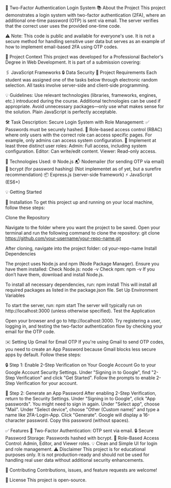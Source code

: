 🔐 Two-Factor Authentication Login System
📚 About the Project
This project demonstrates a login system with two-factor authentication (2FA), where an additional one-time password (OTP) is sent via email. The server verifies that the correct user uses the provided one-time code.

⚠️ Note:
This code is public and available for everyone's use.
It is not a secure method for handling sensitive user data but serves as an example of how to implement email-based 2FA using OTP codes.

🎯 Project Context
This project was developed for a Professional Bachelor's Degree in Web Development.
It is part of a submission covering:

🖇 JavaScript Frameworks
🔒 Data Security
📝 Project Requirements
Each student was assigned one of the tasks below through electronic random selection. All tasks involve server-side and client-side programming.

💡 Guidelines:
Use relevant technologies (libraries, frameworks, engines, etc.) introduced during the course.
Additional technologies can be used if appropriate.
Avoid unnecessary packages—only use what makes sense for the solution.
Plain JavaScript is perfectly acceptable.

🛠 Task Description:
Secure Login System with Role Management:
✅ Passwords must be securely hashed.
🔑 Role-based access control (RBAC) where only users with the correct role can access specific pages. For example, only admins can access system configuration.
👥 Implement at least three distinct user roles:
Admin: Full access, including system configuration.
Editor: Can write/edit content.
Viewer: Read-only access.

🚀 Technologies Used:
🌐 Node.js
📬 Nodemailer (for sending OTP via email)
🔑 bcrypt (for password hashing) (Not implementet as of yet, but a surefire recommendation)
📦 Express.js (server-side framework)
⚡ JavaScript (ES6+)

💡 Getting Started

🔧 Installation
To get this project up and running on your local machine, follow these steps:

Clone the Repository

Navigate to the folder where you want the project to be saved.
Open your terminal and run the following command to clone the repository:
git clone https://github.com/your-username/your-repo-name.git

After cloning, navigate into the project folder:
cd your-repo-name
Install Dependencies

The project uses Node.js and npm (Node Package Manager). Ensure you have them installed:
Check Node.js: node -v
Check npm: npm -v
If you don’t have them, download and install Node.js.

To install all necessary dependencies, run:
npm install
This will install all required packages as listed in the package.json file.
Set Up Environment Variables

To start the server, run:
npm start
The server will typically run on http://localhost:3000 (unless otherwise specified).
Test the Application

Open your browser and go to http://localhost:3000.
Try registering a user, logging in, and testing the two-factor authentication flow by checking your email for the OTP code.

✉️ Setting Up Gmail for Email OTP
If you're using Gmail to send OTP codes, you need to create an App Password because Gmail blocks less secure apps by default. Follow these steps:

🔒 Step 1: Enable 2-Step Verification on Your Google Account
Go to your Google Account Security Settings.
Under "Signing in to Google", find "2-Step Verification" and click "Get Started".
Follow the prompts to enable 2-Step Verification for your account.

🔑 Step 2: Generate an App Password
After enabling 2-Step Verification, return to the Security Settings.
Under "Signing in to Google", click "App passwords".
You might need to sign in again.
Under "Select app", choose "Mail".
Under "Select device", choose "Other (Custom name)" and type a name like 2FA-Login-App.
Click "Generate".
Google will display a 16-character password. Copy this password (without spaces).

✅ Features
🔐 Two-Factor Authentication: OTP sent via email.
🔒 Secure Password Storage: Passwords hashed with bcrypt.
👮 Role-Based Access Control: Admin, Editor, and Viewer roles.
💡 Clean and Simple UI for login and role management.
⚠️ Disclaimer
This project is for educational purposes only.
It is not production-ready and should not be used for handling real user data without additional security enhancements.

🤝 Contributing
Contributions, issues, and feature requests are welcome!

📄 License
This project is open-source.
